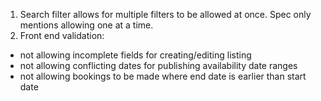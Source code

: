 1. Search filter allows for multiple filters to be allowed at once. Spec only mentions allowing one at a time.
2. Front end validation: 
  - not allowing incomplete fields for creating/editing listing
  - not allowing conflicting dates for publishing availability date ranges
  - not allowing bookings to be made where end date is earlier than start date